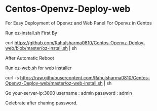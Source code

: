 # Centos-Openvz-Deploy-web
For Easy Deployment of Openvz and Web Panel For Openvz in Centos


Run oz-install.sh First By

curl https://github.com/Rahulsharma0810/Centos-Openvz-Deploy-web/blob/master/oz-install.sh | sh

After Automatic Reboot

Run oz-web.sh for web installer

curl -s https://raw.githubusercontent.com/Rahulsharma0810/Centos-Openvz-Deploy-web/master/oz-web-install.sh | sh

Go your-server-ip:3000
username : admin
password : admin

Celebrate after chaning password.
